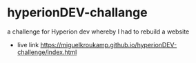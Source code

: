 # hyperionDEV-challange
a challenge for Hyperion dev whereby I had to rebuild a website


- live link
https://miguelkroukamp.github.io/hyperionDEV-challenge/index.html
